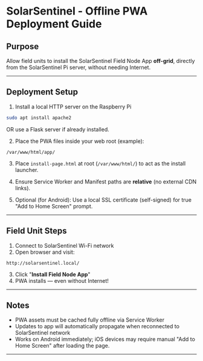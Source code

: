 # SolarSentinel - Offline PWA Deployment Guide

## Purpose

Allow field units to install the SolarSentinel Field Node App **off-grid**, directly from the SolarSentinel Pi server, without needing Internet.

---

## Deployment Setup

1. Install a local HTTP server on the Raspberry Pi
```bash
sudo apt install apache2
```
OR use a Flask server if already installed.

2. Place the PWA files inside your web root (example):
```plaintext
/var/www/html/app/
```

3. Place `install-page.html` at root (`/var/www/html/`) to act as the install launcher.

4. Ensure Service Worker and Manifest paths are **relative** (no external CDN links).

5. Optional (for Android): Use a local SSL certificate (self-signed) for true "Add to Home Screen" prompt.

---

## Field Unit Steps

1. Connect to SolarSentinel Wi-Fi network
2. Open browser and visit:
```plaintext
http://solarsentinel.local/
```
3. Click "**Install Field Node App**"
4. PWA installs — even without Internet!

---

## Notes

- PWA assets must be cached fully offline via Service Worker
- Updates to app will automatically propagate when reconnected to SolarSentinel network
- Works on Android immediately; iOS devices may require manual "Add to Home Screen" after loading the page.

---